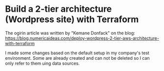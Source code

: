 # Build a 2-tier architecture (Wordpress site) with Terraform
The ogirin article was written by "Kemane Donfack" on the blog: https://blog.numericaideas.com/deploy-wordpress-2-tier-aws-architecture-with-terraform

I made some changes based on the default setup in my company's test environment. Some are already created and can not be deleted so I can only refer to them uing data sources.



